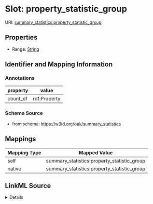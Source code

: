 

# Slot: property_statistic_group



URI: [summary_statistics:property_statistic_group](https://w3id.org/oaklib/summary_statistics.property_statistic_group)



<!-- no inheritance hierarchy -->








## Properties

* Range: [String](String.md)





## Identifier and Mapping Information





### Annotations

| property | value |
| --- | --- |
| count_of | rdf:Property |



### Schema Source


* from schema: https://w3id.org/oak/summary_statistics




## Mappings

| Mapping Type | Mapped Value |
| ---  | ---  |
| self | summary_statistics:property_statistic_group |
| native | summary_statistics:property_statistic_group |




## LinkML Source

<details>
```yaml
name: property_statistic_group
annotations:
  count_of:
    tag: count_of
    value: rdf:Property
from_schema: https://w3id.org/oak/summary_statistics
rank: 1000
alias: property_statistic_group
is_grouping_slot: true
range: string

```
</details>